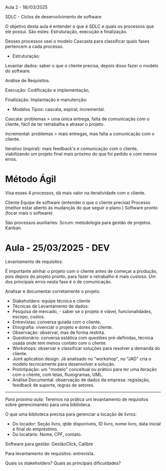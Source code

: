 Aula 2 - 18//03/2025

 SDLC - Ciclos de desenvolvimento de software

O objetivo desta aula é entender o que é SDLC e quais os processos que ele possui.
São estes: Estruturação, execução e finalização.


Desses processos  usei o modelo Cascasta para classificar quais fases pertencem a cada processo.

- Estruturação: 

Levantar dados: saber o que o cliente precisa, depois disso fazer o modelo do software.

Análise de Requisitos.

Execução: Codificação e implementação,

Finalização: Implantação e manutenção: 

- Modelos
Tipos:  cascata, espiral, incremental.

Cascata: problemas > uma única entrega, falta de comunicação  com o cliente, fácil de ter retrabalha e atrasar o projeto.

incremental: problemas > mais entregas, mas falta a comunicação com o cliente.

Iterativo (espiral):  mais feedback's e comunicação com o cliente, viabilizando um projeto final mais próximo do que foi pedido e com menos erros.

# Método Ágil

Visa esses 4 processos, dá mais valor na iteratividade com o cliente.

Cliente
Equipe de software (entender o que o cliente precisa)
Processo (melhor estar aberto às mudançãs do que seguir o plano.)
Software pronto (focar mais o software)


São processos auxiliaries:
Scrum: metodologia para gestão de projetos.
Kanban.





# Aula - 25/03/2025 - DEV #

Levantamento de requisitos:

É importante alinhar o projeto com o cliente antes de começar a produção, pois depois do projeto pronto, para fazer o retrabalho é mais custoso. Um dos principais erros nesta fase é o de comunicação.

Analisar e documentar corretamente o projeto.
* Stakeholders: equipe técnica e cliente
* Técnicas de Levantamento de dados:
 * Pesquisa de mercado, - saber se o projeto é viável, funcionalidades, escopo, custos.
 * Entrevistas: conversa guiada com o cliente.
 * Etnografia: vivenciar o projeto e dores do cliente.
 * Observação: observar, mas de forma restrita.
 * Questionário: conversa estática com questões pré-definidas, técnica usada onde tem menos contato com o cliente.
 * Workshops: observar e classificar soluções para resolver a demanda do cliente. 
 * Joint aplication design: Já analisado no "workshop", no "JAD" cria o modelo tecnicamente para desenvolver a solução.
 * Prototipação:  um "modelo" conceitual ou prático para ter uma iteração com o cliente, com telas, fluxogramas, UML.
 * Análise Documental: observação de dados da empresa: regislação, feedback de suporte, regras de setores.

<hr/>

*Para próxima aula:*
Teremos na prática um levantamento de requisitos sobre gerencimaneto para uma biblioteca.

O que uma biblioteca precisa para gerenciar a locação de livros:

* Do locador:
Seção livro, qtde disponíveis, ID livro, nome livro, data inicial e final do empréstimo.
* Do locatário: 
 Nome, CPF, contato.

Software para gestão: GestãoClick, Calibre

Para levantamento de requisitos: entrevista.

Quais os stakeholders?
Quais as principais dificuldades?

